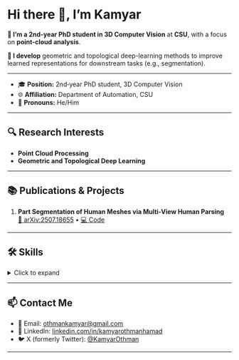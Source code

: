 

# Hi there 👋, I’m Kamyar

**🔭 I’m a 2nd-year PhD student in 3D Computer Vision** at **CSU**, with a focus on **point-cloud analysis**.

**🌱 I develop** geometric and topological deep-learning methods to improve learned representations for downstream tasks (e.g., segmentation).

---

- 🎓 **Position:** 2nd‑year PhD student, 3D Computer Vision
- 🌐 **Affiliation:** Department of Automation, CSU   
- 💬 **Pronouns:** He/Him
  
---

## 🔍 Research Interests  
- **Point Cloud Processing** 
- **Geometric and Topological Deep Learning**    

---

## 📚 Publications & Projects
1. **Part Segmentation of Human Meshes via Multi-View Human Parsing**  
   [📄 arXiv:2507.18655](https://arxiv.org/abs/2507.18655) • [💻 Code](https://github.com/kamyarothmanhamad/Human3DSegmentation)  
   


---

## 🛠️ Skills  
<details>
<summary>Click to expand</summary>

- **Languages:** Python, C++, CUDA  
- **Frameworks:** PyTorch, Open3D  
- **Tools:** Git, Docker 
</details> 

---

## 📫 Contact Me  
- 📧 Email: [othmankamyar@gmail.com](mailto:othmankamyar@gmail.com)
- 🔗 LinkedIn: [linkedin.com/in/kamyarothmanhamad](https://www.linkedin.com/in/kamyarothmanhamad)
- 🐦 X (formerly Twitter): [@KamyarOthman](https://twitter.com/KamyarOthman)


---
<!--
## 🔗 Quick Links  
- 📄 [Curriculum Vitae](https://your‑university.edu/yourcv.pdf)  
- 📊 [GitHub Stats](https://github.com/yourname/github-readme-stats)  -->


